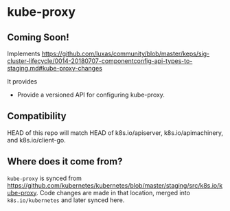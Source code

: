 # kube-proxy
## Coming Soon!

Implements https://github.com/luxas/community/blob/master/keps/sig-cluster-lifecycle/0014-20180707-componentconfig-api-types-to-staging.md#kube-proxy-changes

It provides
* Provide a versioned API for configuring kube-proxy.

## Compatibility

HEAD of this repo will match HEAD of k8s.io/apiserver, k8s.io/apimachinery, and k8s.io/client-go.

## Where does it come from?

`kube-proxy` is synced from https://github.com/kubernetes/kubernetes/blob/master/staging/src/k8s.io/kube-proxy.
Code changes are made in that location, merged into `k8s.io/kubernetes` and later synced here.

